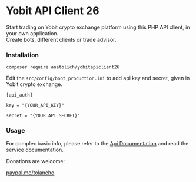 # Yobit API Client 26

Start trading on Yobit crypto exchange platform using this PHP API client, in your own application.  
Create bots, different clients or trade advisor.

### Installation

`composer require anatolich/yobitapiclient26`

Edit the `src/config/boot_production.ini` to add api key and secret, given in Yobit crypto exchange.

```
[api_auth]

key = "{YOUR_API_KEY}"

secret = "{YOUR_API_SECRET}"
```

### Usage

For complex basic info, please refer to the [Api Documentation](https://yobit.net/en/api/) and read the service documentation.


Donations are welcome:

[paypal.me/tolancho](paypal.me/tolancho)
